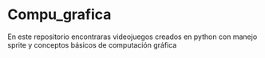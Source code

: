 # Compu_grafica



En este repositorio encontraras videojuegos creados en python
con manejo sprite y conceptos básicos de computación gráfica
